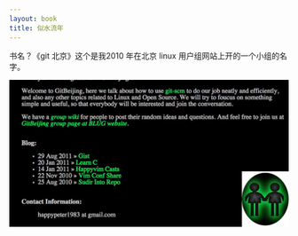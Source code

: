 ```yaml
---
layout: book
title: 似水流年
---
```


书名？《git 北京》这个是我2010 年在北京 linux 用户组网站上开的一个小组的名字。

![](images/old_look.jpg)

